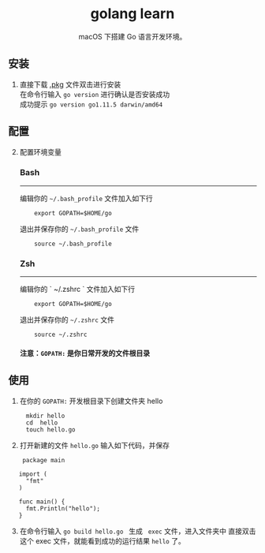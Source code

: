
<h1 align="center">golang learn</h1>

<p align="center"> macOS 下搭建 Go 语言开发环境。</p>

## 安装

1. 直接下载 [.pkg](https://golang.org/dl/) 文件双击进行安装 <br/>
    在命令行输入  ` go version ` 进行确认是否安装成功 <br/>
    成功提示 ` go version go1.11.5 darwin/amd64 `

## 配置

2.  配置环境变量

    ### Bash 

    <hr> 

    编辑你的 ` ~/.bash_profile ` 文件加入如下行

    ``` 
        export GOPATH=$HOME/go  
    ``` 
    
    退出并保存你的 ` ~/.bash_profile ` 文件

    ``` 
        source ~/.bash_profile
    ```

    ### Zsh
    <hr> 
    编辑你的 ` ~/.zshrc ` 文件加入如下行

    ``` 
        export GOPATH=$HOME/go
    ```
    退出并保存你的 ` ~/.zshrc ` 文件

    ``` 
        source ~/.zshrc
    ```

    #### 注意：`GOPATH:` 是你日常开发的文件根目录


## 使用

1. 在你的 `GOPATH:` 开发根目录下创建文件夹 hello

```
     mkdir hello 
     cd  hello
     touch hello.go
 ```
 2. 打开新建的文件 ` hello.go ` 输入如下代码，并保存
 ```
     package main
     
    import (
      "fmt"
    )

    func main() {
      fmt.Println("hello");
    }
 ```
 3. 在命令行输入 `go build hello.go ` 生成 ` exec` 文件，进入文件夹中 直接双击这个 exec 文件，就能看到成功的运行结果 ` hello `  了。
 